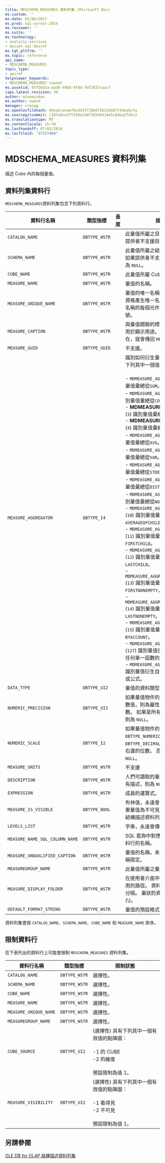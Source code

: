 ```yaml
---
title: MDSCHEMA_MEASURES 資料列集 |Microsoft Docs
ms.custom: ''
ms.date: 03/06/2017
ms.prod: sql-server-2014
ms.reviewer: ''
ms.suite: ''
ms.technology:
- analysis-services
- docset-sql-devref
ms.tgt_pltfrm: ''
ms.topic: reference
api_name:
- MDSCHEMA_MEASURES
topic_type:
- apiref
helpviewer_keywords:
- MDSCHEMA_MEASURES rowset
ms.assetid: 6ff5bd1a-aad0-49b8-9f8d-7df2637caacf
caps.latest.revision: 30
author: minewiskan
ms.author: owend
manager: craigg
ms.openlocfilehash: 84ea2ceeaef0c6431f3860f3b23da07f43ee6c5a
ms.sourcegitcommit: c18fadce27f330e1d4f36549414e5c84ba2f46c2
ms.translationtype: MT
ms.contentlocale: zh-TW
ms.lasthandoff: 07/02/2018
ms.locfileid: "37237468"
---
```

# <a name="mdschemameasures-rowset"></a>MDSCHEMA_MEASURES 資料列集
  描述 Cube 內的每個量值。  
  
## <a name="rowset-columns"></a>資料列集資料行  
 `MDSCHEMA_MEASURES`資料列集包含下列資料行。  
  
|資料行名稱|類型指標|長度|描述|  
|-----------------|--------------------|------------|-----------------|  
|`CATALOG_NAME`|`DBTYPE_WSTR`||此量值所屬之目錄的名稱。 如果提供者不支援目錄，則為 `NULL`。|  
|`SCHEMA_NAME`|`DBTYPE_WSTR`||此量值所屬之結構描述的名稱。 如果提供者不支援結構描述，則為 `NULL`。|  
|`CUBE_NAME`|`DBTYPE_WSTR`||此量值所屬 Cube 的名稱。|  
|`MEASURE_NAME`|`DBTYPE_WSTR`||量值的名稱。|  
|`MEASURE_UNIQUE_NAME`|`DBTYPE_WSTR`||量值的唯一名稱。 對於會依識別資格產生唯一名稱的提供者，此名稱的每個元件會使用分隔符號。|  
|`MEASURE_CAPTION`|`DBTYPE_WSTR`||與量值關聯的標籤或標題。 主要用於顯示用途。 如果標題不存在，就會傳回 `MEASURE_NAME`。|  
|`MEASURE_GUID`|`DBTYPE_GUID`||不支援。|  
|`MEASURE_AGGREGATOR`|`DBTYPE_I4`||識別如何衍生量值的列舉。 可為下列其中一個值：<br /><br /> -   `MDMEASURE_AGGR_SUM` (`1`) 識別量值彙總從`SUM`。<br />-   `MDMEASURE_AGGR_COUNT` (`2`) 識別量值彙總從`COUNT`。<br />-   **MDMEASURE_AGGR_MIN** (`3`) 識別量值彙總從`MIN`。<br />-   **MDMEASURE_AGGR_MAX** (`4`) 識別量值彙總從`MAX`。<br />-   `MDMEASURE_AGGR_AVG` (`5`) 識別量值彙總從`AVG`。<br />-   `MDMEASURE_AGGR_VAR` (`6`) 識別量值彙總從`VAR`。<br />-   `MDMEASURE_AGGR_STD` (`7`) 識別量值彙總從`STDEV`。<br />-   `MDMEASURE_AGGR_DST` (`8`) 識別量值彙總從`DISTINCT COUNT`。<br />-   `MDMEASURE_AGGR_NONE` (`9`) 識別量值彙總從`NONE`。<br />-   `MDMEASURE_AGGR_AVGCHILDREN` (`10`) 識別量值彙總從`AVERAGEOFCHILDREN`。<br />-   `MDMEASURE_AGGR_FIRSTCHILD` (`11`) 識別量值彙總從`FIRSTCHILD`。<br />-   `MDMEASURE_AGGR_LASTCHILD` (`12`) 識別量值彙總從`LASTCHILD`。<br />-   `MDMEASURE_AGGR_FIRSTNONEMPTY` (`13`) 識別量值彙總從`FIRSTNONEMPTY`，<br />-   `MDMEASURE_AGGR_LASTNONEMPTY` (`14`) 識別量值彙總從`LASTNONEMPTY`。<br />-   `MDMEASURE_AGGR_BYACCOUNT` (`15`) 識別量值彙總從`BYACCOUNT`。<br />-   `MDMEASURE_AGGR_CALCULATED` (`127`) 識別量值衍生自並非上述任何單一函數的公式。<br />-   `MDMEASURE_AGGR_UNKNOWN` (`0`) 識別量值衍生自未知的彙總函式或公式。|  
|`DATA_TYPE`|`DBTYPE_UI2`||量值的資料類型。|  
|`NUMERIC_PRECISION`|`DBTYPE_UI2`||如果量值物件的資料類型為精確數值，則為屬性的最大有效位數。 如果是所有其他屬性類型，則為 `NULL`。|  
|`NUMERIC_SCALE`|`DBTYPE_I2`||如果量值物件的類型指標為 `DBTYPE_NUMERIC` 或 `DBTYPE_DECIMAL`，則此為小數點右邊的位數。 否則，這個值為 `NULL`。|  
|`MEASURE_UNITS`|`DBTYPE_WSTR`||不支援|  
|`DESCRIPTION`|`DBTYPE_WSTR`||人們可讀取的量值描述。 如果沒有描述，則為 `NULL`。|  
|`EXPRESSION`|`DBTYPE_WSTR`||成員的運算式。|  
|`MEASURE_IS_VISIBLE`|`DBTYPE_BOOL`||布林值，永遠會傳回 True。 如果量值為不可見，就不會包含在結構描述資料列集中。|  
|`LEVELS_LIST`|`DBTYPE_WSTR`||字串，永遠會傳回 `NULL`。|  
|`MEASURE_NAME_SQL_COLUMN_NAME`|`DBTYPE_WSTR`||SQL 查詢中對應到量值名稱之資料行的名稱。|  
|`MEASURE_UNQUALIFIED_CAPTION`|`DBTYPE_WSTR`||量值的名稱，未使用量值群組名稱限定。|  
|`MEASUREGROUP_NAME`|`DBTYPE_WSTR`||此量值所屬之量值群組的名稱。|  
|`MEASURE_DISPLAY_FOLDER`|`DBTYPE_WSTR`||在使用者介面中顯示量值時所使用的路徑。 資料夾名稱將以分號分隔。 巢狀的資料夾會以反斜線 (\\)。|  
|`DEFAULT_FORMAT_STRING`|`DBTYPE_WSTR`||量值的預設格式字串。|  
  
 資料列集會按 `CATALOG_NAME`、`SCHEMA_NAME`、`CUBE_NAME` 和 `MEASURE_NAME` 排序。  
  
## <a name="restriction-columns"></a>限制資料行  
 在下表列出的資料行上可能會限制 `MDSCHEMA_MEASURES` 資料列集。  
  
|資料行名稱|類型指標|限制狀態|  
|-----------------|--------------------|-----------------------|  
|`CATALOG_NAME`|`DBTYPE_WSTR`|選擇性。|  
|`SCHEMA_NAME`|`DBTYPE_WSTR`|選擇性。|  
|`CUBE_NAME`|`DBTYPE_WSTR`|選擇性。|  
|`MEASURE_NAME`|`DBTYPE_WSTR`|選擇性。|  
|`MEASURE_UNIQUE_NAME`|`DBTYPE_WSTR`|選擇性。|  
|`MEASUREGROUP_NAME`|`DBTYPE_WSTR`|選擇性。|  
|`CUBE_SOURCE`|`DBTYPE_UI2`|(選擇性) 具有下列其中一個有效值的點陣圖：<br /><br /> -1 的 CUBE<br />-2 的維度<br /><br /> 預設限制為值 1。|  
|`MEASURE_VISIBILITY`|`DBTYPE_UI2`|(選擇性) 具有下列其中一個有效值的點陣圖：<br /><br /> -1 看得見<br />-2 不可見<br /><br /> 預設限制為值 1。|  
  
## <a name="see-also"></a>另請參閱  
 [OLE DB for OLAP 結構描述資料列集](ole-db-for-olap-schema-rowsets.md)  
  
  
